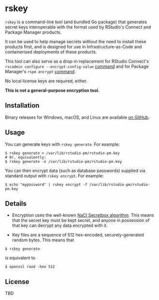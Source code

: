 # rskey

`rskey` is a command-line tool (and bundled Go package) that generates secret
keys interoperable with the format used by RStudio's Connect and Package Manager
products.

It can be used to help manage secrets without the need to install these products
first, and is designed for use in Infrastructure-as-Code and containerised
deployments of these products.

This tool can also serve as a drop-in replacement for RStudio Connect's
`rscadmin configure --encrypt-config-value`
[command](https://docs.rstudio.com/connect/admin/appendix/cli/#rscadmin) and for
Package Manager's `rspm encrypt`
[command](https://docs.rstudio.com/rspm/admin/appendix/encryption/#rspm-encrypt).

No local license keys are required, either.

**This is not a general-purpose encryption tool.**

## Installation

Binary releases for Windows, macOS, and Linux are available [on
GitHub](https://github.com/rstudio/rskey/releases).

## Usage

You can generate keys with `rskey generate`. For example:

``` shell
$ rskey generate > /var/lib/rstudio-pm/rstudio-pm.key
# Or, equivalently:
$ rskey generate -o /var/lib/rstudio-pm/rstudio-pm.key
```

You can then encrypt data (such as database passwords) supplied via standard
output with `rskey encrypt`. For example:

``` shell
$ echo "mypassword" | rskey encrypt -f /var/lib/rstudio-pm/rstudio-pm.key
```

## Details

* Encryption uses the well-known [NaCl Secretbox
  algorithm](https://pkg.go.dev/golang.org/x/crypto/nacl/secretbox). This means
  that the secret key must be kept secret, and anyone in possession of that key
  can decrypt any data encrypted with it.

* Key files are a sequence of 512 hex-encoded, securely-generated random bytes.
  This means that

``` shell
$ rskey generate
```

  is equivalent to

``` shell
$ openssl rand -hex 512
```

## License

TBD
